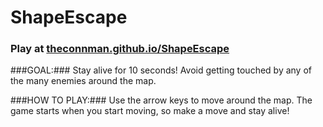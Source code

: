 ShapeEscape
===========

### Play at [theconnman.github.io/ShapeEscape](https://theconnman.github.io/ShapeEscape/) ###

###GOAL:###
Stay alive for 10 seconds! Avoid getting touched by any of the many enemies around the map.

###HOW TO PLAY:###
Use the arrow keys to move around the map. The game starts when you start moving, so make a move and stay alive!